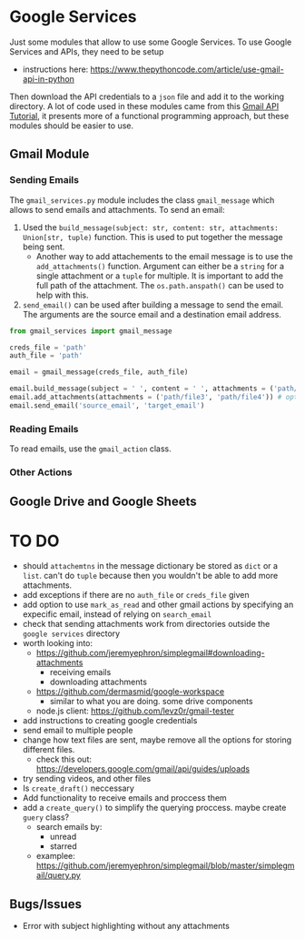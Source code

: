 # Google Services
Just some modules that allow to use some Google Services. To use Google Services and APIs, they need to be setup
- instructions here: <https://www.thepythoncode.com/article/use-gmail-api-in-python>

Then download the API credentials to a `json` file and add it to the working directory.
A lot of code used in these modules came from this [Gmail API Tutorial](https://www.thepythoncode.com/article/use-gmail-api-in-python#Reading_Emails), it presents more of a functional programming approach, but these modules should be easier to use.

## Gmail Module
### Sending Emails
The `gmail_services.py` module includes the class `gmail_message` which allows to send emails and attachments. To send an email:
1. Used the `build_message(subject: str, content: str, attachments: Union[str, tuple)` function. This is used to put together the message being sent.
    - Another way to add attachements to the email message is to use the `add_attachments()` function. Argument can either be a `string` for a single attachment or a `tuple` for multiple. It is important to add the full path of the attachment. The `os.path.anspath()` can be used to help with this.
2. `send_email()` can be used after building a message to send the email. The arguments are the source email and a destination email address.
```py
from gmail_services import gmail_message

creds_file = 'path'
auth_file = 'path'

email = gmail_message(creds_file, auth_file)

email.build_message(subject = ' ', content = ' ', attachments = ('path/file1', 'path/file2'))
email.add_attachments(attachments = ('path/file3', 'path/file4')) # optional: if you want to add attachments after building the message
email.send_email('source_email', 'target_email')
```

### Reading Emails
To read emails, use the `gmail_action` class. 

### Other Actions

## Google Drive and Google Sheets

# TO DO
- should `attachemtns` in the message dictionary be stored as `dict` or a `list`. can't do `tuple` because then you wouldn't be able to add more attachments.
- add exceptions if there are no `auth_file` or `creds_file` given
- add option to use `mark_as_read` and other gmail actions by specifying an expecific email, instead of relying on `search_email`
- check that sending attachments work from directories outside the `google services` directory
- worth looking into:
    - <https://github.com/jeremyephron/simplegmail#downloading-attachments>
        - receiving emails
        - downloading attachments
    - <https://github.com/dermasmid/google-workspace>
        - similar to what you are doing. some drive components
    - node.js client: <https://github.com/levz0r/gmail-tester>
- add instructions to creating google credentials
- send email to multiple people
- change how text files are sent, maybe remove all the options for storing different files.
    - check this out: <https://developers.google.com/gmail/api/guides/uploads>
- try sending videos, and other files
- Is `create_draft()` neccessary
- Add functionality to receive emails and proccess them
- add a `create_query()` to simplify the querying proccess. maybe create `guery` class?
    - search emails by:
        - unread
        - starred
    - examplee: <https://github.com/jeremyephron/simplegmail/blob/master/simplegmail/query.py>

## Bugs/Issues
- Error with subject highlighting without any attachments

